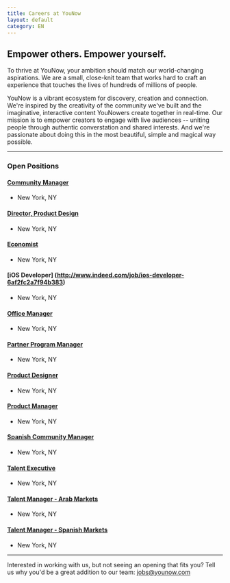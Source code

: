 ```yaml
---
title: Careers at YouNow
layout: default
category: EN
---
```

## Empower others. Empower yourself.

To thrive at YouNow, your ambition should match our world-changing aspirations. We are a small, close-knit team that works hard to craft an experience that touches the lives of hundreds of millions of people.

YouNow is a vibrant ecosystem for discovery, creation and connection. We're inspired by the creativity of the community we've built and the imaginative, interactive content YouNowers create together in real-time. Our mission is to empower creators to engage with live audiences -- uniting people through authentic converstation and shared interests. And we're passionate about doing this in the most beautiful, simple and magical way possible.

---

### Open Positions
<div id="jobsColumns" note="do not edit this line">
<div id="column1" note="do not edit this line">

#### [Community Manager](http://www.indeed.com/job/community-manager-ec423aa225d31f93)
 - New York, NY

#### [Director, Product Design](http://www.indeed.com/job/director-product-design-7d1284466b02a612)
 - New York, NY

#### [Economist](http://www.indeed.com/job/economist-cff6159426a74d82)
 - New York, NY

#### [iOS Developer] (http://www.indeed.com/job/ios-developer-6af2fc2a7f94b383)
 - New York, NY

#### [Office Manager](http://www.indeed.com/job/office-manager-7bad5cd53afbc1ed)
 - New York, NY

#### [Partner Program Manager](http://www.indeed.com/job/partner-program-manager-9dca7a0aa2cc087e)
 - New York, NY

</div note="do not edit this line">
<div id="column2" note="do not edit this line">

#### [Product Designer](http://www.indeed.com/job/product-designer-32cc54da1dfb228a)
- New York, NY

#### [Product Manager](http://www.indeed.com/job/product-manager-4869b6bc4fb4de47)
- New York, NY

#### [Spanish Community Manager](http://www.indeed.com/job/spanish-community-manager-232226af95da87ec)
- New York, NY

#### [Talent Executive](http://www.indeed.com/job/talent-executive-1557ed08943a837e)
 - New York, NY

#### [Talent Manager - Arab Markets](http://www.indeed.com/job/talent-manager-arab-markets-46af7f95d65d25dc)
 - New York, NY

#### [Talent Manager - Spanish Markets](http://www.indeed.com/job/talent-manager-spanish-markets-1df170ee252ef477)
 - New York, NY

</div note="do not edit this line">
</div note="do not edit this line">
    
---

Interested in working with us, but not seeing an opening that fits you? Tell us why you'd be a great addition to our team: [jobs@younow.com](jobs@younow.com)
